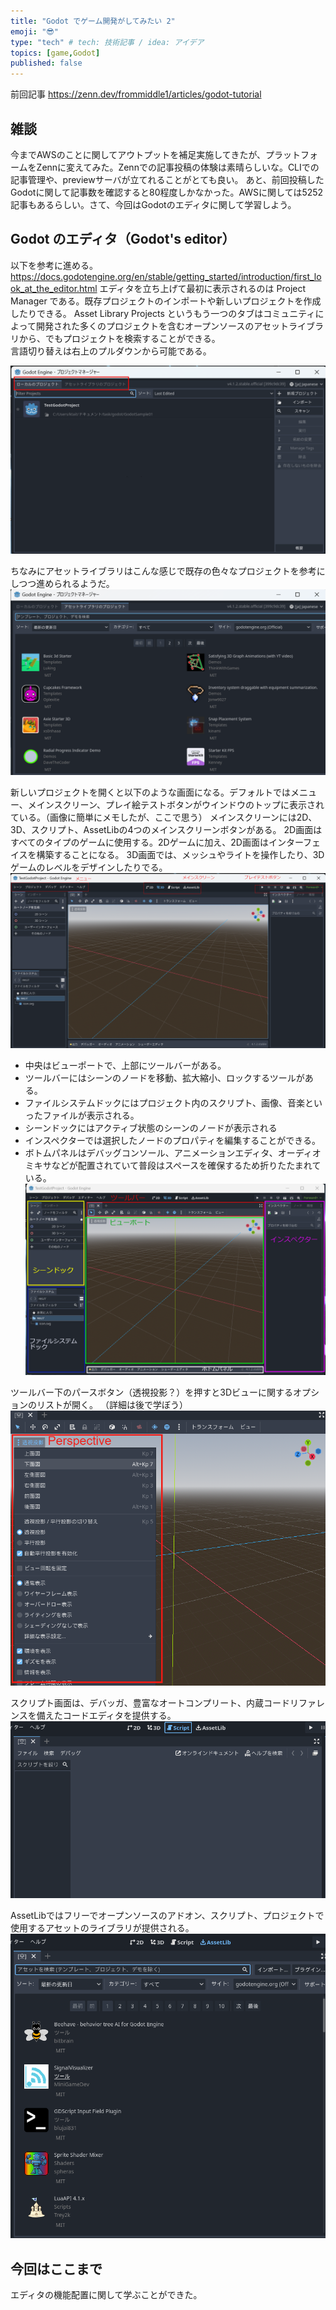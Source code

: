 ```yaml
---
title: "Godot でゲーム開発がしてみたい 2"
emoji: "😎"
type: "tech" # tech: 技術記事 / idea: アイデア
topics: [game,Godot]
published: false
---
```


前回記事
https://zenn.dev/frommiddle1/articles/godot-tutorial


## 雑談
今までAWSのことに関してアウトプットを補足実施してきたが、プラットフォームをZennに変えてみた。Zennでの記事投稿の体験は素晴らしいな。CLIでの記事管理や、previewサーバが立てれることがとても良い。
あと、前回投稿したGodotに関して記事数を確認すると80程度しかなかった。AWSに関しては5252記事もあるらしい。さて、今回はGodotのエディタに関して学習しよう。


## Godot のエディタ（Godot's editor）
以下を参考に進める。
https://docs.godotengine.org/en/stable/getting_started/introduction/first_look_at_the_editor.html
エディタを立ち上げて最初に表示されるのは Project Manager である。既存プロジェクトのインポートや新しいプロジェクトを作成したりできる。
Asset Library Projects というもう一つのタブはコミュニティによって開発された多くのプロジェクトを含むオープンソースのアセットライブラリから、でもプロジェクトを検索することができる。  
言語切り替えは右上のプルダウンから可能である。

![Alt text](/images/articles/godot-tutorial2/image.png)

ちなみにアセットライブラリはこんな感じで既存の色々なプロジェクトを参考にしつつ進められるようだ。
![Alt text](/images/articles/godot-tutorial2/asset-lib.png)
  
新しいプロジェクトを開くと以下のような画面になる。デフォルトではメニュー、メインスクリーン、プレイ絵テストボタンがウインドウのトップに表示されている。（画像に簡単にメモしたが、ここで思う）
メインスクリーンには2D、3D、スクリプト、AssetLibの4つのメインスクリーンボタンがある。
2D画面はすべてのタイプのゲームに使用する。2Dゲームに加え、2D画面はインターフェイスを構築することになる。
3D画面では、メッシュやライトを操作したり、3Dゲームのレベルをデザインしたりでる。
![Alt text](/images/articles/godot-tutorial2/newproject.png)
  
- 中央はビューポートで、上部にツールバーがある。
- ツールバーにはシーンのノードを移動、拡大縮小、ロックするツールがある。
- ファイルシステムドックにはプロジェクト内のスクリプト、画像、音楽といったファイルが表示される。
- シーンドックにはアクティブ状態のシーンのノードが表示される
- インスペクターでは選択したノードのプロパティを編集することができる。
- ボトムパネルはデバッグコンソール、アニメーションエディタ、オーディオミキサなどが配置されていて普段はスペースを確保するため折りたたまれている。
![Alt text](/images/articles/godot-tutorial2/viewport.png)

ツールバー下のパースボタン（透視投影？）を押すと3Dビューに関するオプションのリストが開く。
（詳細は後で学ぼう）
![Alt text](/images/articles/godot-tutorial2/perspective.png)

スクリプト画面は、デバッガ、豊富なオートコンプリート、内蔵コードリファレンスを備えたコードエディタを提供する。
![Alt text](/images/articles/godot-tutorial2/script.png)


AssetLibではフリーでオープンソースのアドオン、スクリプト、プロジェクトで使用するアセットのライブラリが提供される。
![Alt text](/images/articles/godot-tutorial2/assetlib.png)

  
## 今回はここまで
エディタの機能配置に関して学ぶことができた。